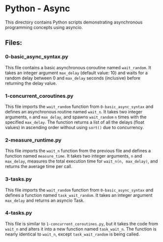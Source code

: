 # Python - Async

This directory contains Python scripts demonstrating asynchronous programming concepts using asyncio.

## Files:

### 0-basic_async_syntax.py
This file contains a basic asynchronous coroutine named `wait_random`. It takes an integer argument `max_delay` (default value: 10) and waits for a random delay between 0 and `max_delay` seconds (inclusive) before returning the delay value.

### 1-concurrent_coroutines.py
This file imports the `wait_random` function from `0-basic_async_syntax` and defines an asynchronous routine named `wait_n`. It takes two integer arguments, `n` and `max_delay`, and spawns `wait_random` `n` times with the specified `max_delay`. The function returns a list of all the delays (float values) in ascending order without using `sort()` due to concurrency.

### 2-measure_runtime.py
This file imports the `wait_n` function from the previous file and defines a function named `measure_time`. It takes two integer arguments, `n` and `max_delay`, measures the total execution time for `wait_n(n, max_delay)`, and returns the average time per call.

### 3-tasks.py
This file imports the `wait_random` function from `0-basic_async_syntax` and defines a function named `task_wait_random`. It takes an integer argument `max_delay` and returns an asyncio Task.

### 4-tasks.py
This file is similar to `1-concurrent_coroutines.py`, but it takes the code from `wait_n` and alters it into a new function named `task_wait_n`. The function is nearly identical to `wait_n`, except `task_wait_random` is being called.